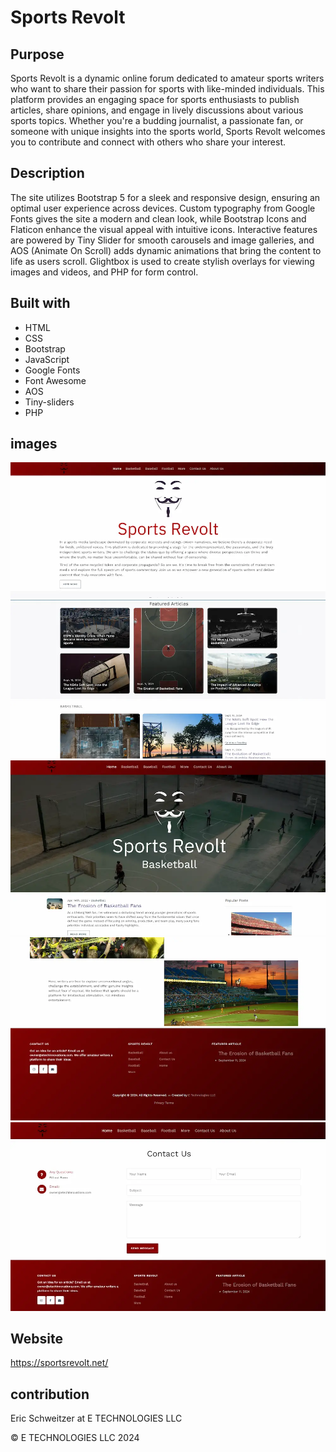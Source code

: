 # Sports Revolt

## Purpose
Sports Revolt is a dynamic online forum dedicated to amateur sports writers who want to share their passion for sports with like-minded individuals. This platform provides an engaging space for sports enthusiasts to publish articles, share opinions, and engage in lively discussions about various sports topics. Whether you're a budding journalist, a passionate fan, or someone with unique insights into the sports world, Sports Revolt welcomes you to contribute and connect with others who share your interest.


## Description
 The site utilizes Bootstrap 5 for a sleek and responsive design, ensuring an optimal user experience across devices. Custom typography from Google Fonts gives the site a modern and clean look, while Bootstrap Icons and Flaticon enhance the visual appeal with intuitive icons. Interactive features are powered by Tiny Slider for smooth carousels and image galleries, and AOS (Animate On Scroll) adds dynamic animations that bring the content to life as users scroll. Glightbox is used to create stylish overlays for viewing images and videos, and PHP for form control.
 



## Built with

* HTML
* CSS
* Bootstrap
* JavaScript
* Google Fonts
* Font Awesome
* AOS
* Tiny-sliders
* PHP


## images

![](/images/screen%20shots/Screenshot%202024-09-11%20201321.webp)
![](/images/screen%20shots/Screenshot%202024-09-11%20201421.webp)
![](/images/screen%20shots/Screenshot%202024-09-11%20201450.webp)
![](/images/screen%20shots/Screenshot%202024-09-11%20201514.webp)
![](/images/screen%20shots/Screenshot%202024-09-11%20201535.webp)


## Website 
https://sportsrevolt.net/ 

## contribution
Eric Schweitzer at E TECHNOLOGIES LLC

&copy; E TECHNOLOGIES LLC 2024


<!-- keep ************Transaction ID
3DN24957SA515791U -->

<!-- php -S localhost:8000  -->

<!-- TO DO  -->

<!-- index page in css? -->
<!-- make sure forms work, I changed head and preloaders on bottom of page -->
<!-- add dates to articles -->
<!-- change top of page of content page. add label like football.not sure if needed -->





<!-- use data-aos="" not sure its working on everthing bc its in class and not data-aos -->

<!-- delete unused images -->
<!-- read readme and delet things that arent used  -->
<!-- use side sections for links to bball/baseball reference and other useful sites education is important and links to resources-->

<!--  -->
<!--  -->
<!--  -->

<!-- THINGS TO THINK ABOUT -->

<!--  need to think of clever way to get writers/and how to make site different-->
<!--  ask tiktokers to write something, pitch it as a way to get discovered and grow their brand-->

<!-- test -->
<!-- aos animations******************************************* -->

<!-- Fade Animations:
fade-up
fade-down
fade-left
fade-right
fade
Flip Animations:
flip-left
flip-right
flip-up
flip-down
Slide Animations:
slide-up
slide-down
slide-left
slide-right
Zoom Animations:
zoom-in
zoom-out
Other Animations:
rotate-left
rotate-right -->



